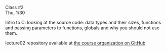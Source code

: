 <div class="lecture2">

<div class="column_date">
<p markdown="block">

Class #2 <br>
Thu, 1/30

</p>
</div>
<div class="column_materials">
<p markdown="block">

Intro to C: looking at the source code: data types and their sizes,
functions and passing parameters to functions, globals and why you should
not use them.


lecture02 repository available at [the course organization on GitHub](https://github.com/nyu-cs201-s20)

</p>
</div>

<div class="column_assign">
<p markdown="block">



</p>
</div>

</div>
